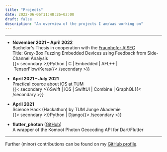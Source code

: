 ```yaml
---
title: "Projects"
date: 2022-06-06T11:48:26+02:00
draft: false
description: "An overview of the projects I am/was working on"
---
```


---

- **November 2021 – April 2022** \
Bachelor's Thesis in cooperation with the [Fraunhofer AISEC](https://www.aisec.fraunhofer.de/en.html) \
Title: Grey-Box Fuzzing Embedded Devices using Feedback from Side-Channel Analysis \
{{< secondary >}}Python | C | Embedded | AFL++ | TensorFlow/Keras{{< /secondary >}}

- **April 2021 – July 2021** \
Practical cource about iOS at TUM \
{{< secondary >}}Swift | iOS | SwiftUI | Combine | GraphQL{{< /secondary >}}

- **April 2021** \
Science Hack (Hackathon) by TUM Junge Akademie \
{{< secondary >}}Python | Django{{< /secondary >}}

- **flutter_photon** ([GitHub](https://github.com/vollkorntomate/flutter-photon/)) \
A wrapper of the Komoot Photon Geocoding API for Dart/Flutter

---

Further (minor) contributions can be found on my [GitHub profile](https://github.com/vollkorntomate).